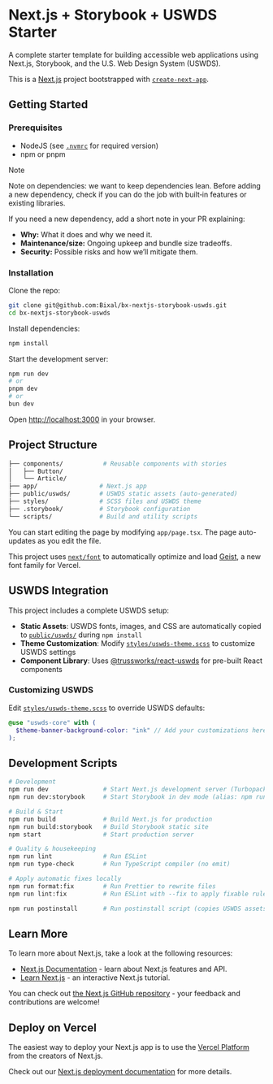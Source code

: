 # Next.js + Storybook + USWDS Starter

A complete starter template for building accessible web applications using Next.js, Storybook, and the U.S. Web Design System (USWDS).

This is a [Next.js](https://nextjs.org) project bootstrapped with [`create-next-app`](https://nextjs.org/docs/app/api-reference/cli/create-next-app).

## Getting Started

### Prerequisites

- NodeJS (see [`.nvmrc`](.nvmrc) for required version)
- npm or pnpm

> [!NOTE]
> Note on dependencies: we want to keep dependencies lean. Before adding a new dependency, check if you can do the job with built‑in features or existing libraries.
>
> If you need a new dependency, add a short note in your PR explaining:
>
> - **Why:** What it does and why we need it.
> - **Maintenance/size:** Ongoing upkeep and bundle size tradeoffs.
> - **Security:** Possible risks and how we’ll mitigate them.

### Installation

Clone the repo:

```bash
git clone git@github.com:Bixal/bx-nextjs-storybook-uswds.git
cd bx-nextjs-storybook-uswds
```

Install dependencies:

```bash
npm install
```

Start the development server:

```bash
npm run dev
# or
pnpm dev
# or
bun dev
```

Open [http://localhost:3000](http://localhost:3000) in your browser.

## Project Structure

```bash
├── components/           # Reusable components with stories
│   ├── Button/
│   └── Article/
├── app/                 # Next.js app
├── public/uswds/        # USWDS static assets (auto-generated)
├── styles/              # SCSS files and USWDS theme
├── .storybook/          # Storybook configuration
└── scripts/             # Build and utility scripts
```

You can start editing the page by modifying `app/page.tsx`. The page auto-updates as you edit the file.

This project uses [`next/font`](https://nextjs.org/docs/app/building-your-application/optimizing/fonts) to automatically optimize and load [Geist](https://vercel.com/font), a new font family for Vercel.

## USWDS Integration

This project includes a complete USWDS setup:

- **Static Assets**: USWDS fonts, images, and CSS are automatically copied to [`public/uswds/`](public/uswds/) during `npm install`
- **Theme Customization**: Modify [`styles/uswds-theme.scss`](styles/uswds-theme.scss) to customize USWDS settings
- **Component Library**: Uses [@trussworks/react-uswds](https://github.com/trussworks/react-uswds) for pre-built React components

### Customizing USWDS

Edit [`styles/uswds-theme.scss`](styles/uswds-theme.scss) to override USWDS defaults:

```scss
@use "uswds-core" with (
  $theme-banner-background-color: "ink" // Add your customizations here.
);
```

## Development Scripts

```bash
# Development
npm run dev               # Start Next.js development server (Turbopack)
npm run dev:storybook     # Start Storybook in dev mode (alias: npm run storybook)

# Build & Start
npm run build             # Build Next.js for production
npm run build:storybook   # Build Storybook static site
npm start                 # Start production server

# Quality & housekeeping
npm run lint              # Run ESLint
npm run type-check        # Run TypeScript compiler (no emit)

# Apply automatic fixes locally
npm run format:fix        # Run Prettier to rewrite files
npm run lint:fix          # Run ESLint with --fix to apply fixable rules

npm run postinstall       # Run postinstall script (copies USWDS assets)
```

## Learn More

To learn more about Next.js, take a look at the following resources:

- [Next.js Documentation](https://nextjs.org/docs) - learn about Next.js features and API.
- [Learn Next.js](https://nextjs.org/learn) - an interactive Next.js tutorial.

You can check out [the Next.js GitHub repository](https://github.com/vercel/next.js) - your feedback and contributions are welcome!

## Deploy on Vercel

The easiest way to deploy your Next.js app is to use the [Vercel Platform](https://vercel.com/new?utm_medium=default-template&filter=next.js&utm_source=create-next-app&utm_campaign=create-next-app-readme) from the creators of Next.js.

Check out our [Next.js deployment documentation](https://nextjs.org/docs/app/building-your-application/deploying) for more details.
